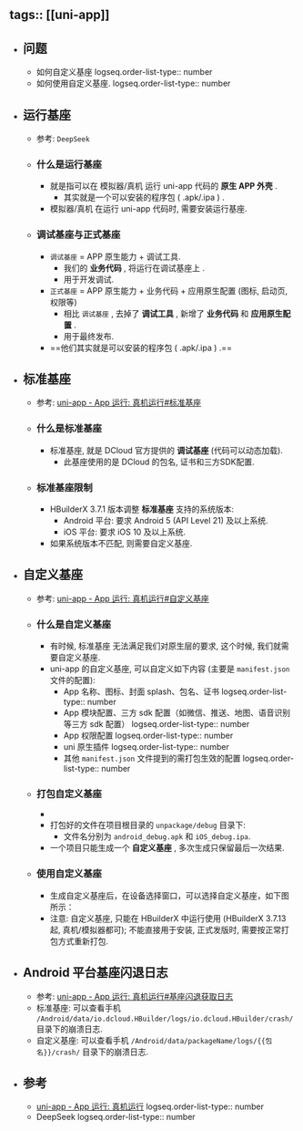 tags:: [[uni-app]]
---

- ## 问题
	- 如何自定义基座
	  logseq.order-list-type:: number
	- 如何使用自定义基座.
	  logseq.order-list-type:: number
- ## 运行基座
	- 参考: `DeepSeek`
	- ### 什么是运行基座
		- 就是指可以在 模拟器/真机 运行 uni-app 代码的​​ **原生 APP 外壳** .
			- 其实就是一个可以安装的程序包 ( .apk/.ipa ) .
		- 模拟器/真机 在运行 uni-app 代码时, 需要安装运行基座.
	- ### 调试基座与正式基座
		- `调试基座` = APP 原生能力 + 调试工具.
			- 我们的 **业务代码** , 将运行在调试基座上 .
			- 用于开发调试.
		- `正式基座` = APP 原生能力 + 业务代码 + 应用原生配置 (图标, 启动页, 权限等)
			- 相比 `调试基座` , 去掉了 **调试工具** , 新增了 **业务代码** 和 **应用原生配置** .
			- 用于最终发布.
		- ==他们其实就是可以安装的程序包 ( .apk/.ipa ) .==
- ## 标准基座
	- 参考: [uni-app - App 运行: 真机运行#标准基座](https://uniapp.dcloud.net.cn/tutorial/run/run-app.html#playground)
	- ### 什么是标准基座
		- 标准基座, 就是 DCloud 官方提供的 **调试基座** (代码可以动态加载).
			- 此基座使用的是 DCloud 的包名, 证书和三方SDK配置.
	- ### 标准基座限制
		- HBuilderX 3.7.1 版本调整 **标准基座** 支持的系统版本:
			- Android 平台: 要求 Android 5 (API Level 21) 及以上系统.
			- iOS 平台: 要求 iOS 10 及以上系统.
		- 如果系统版本不匹配, 则需要自定义基座.
- ## 自定义基座
	- 参考: [uni-app - App 运行: 真机运行#自定义基座](https://uniapp.dcloud.net.cn/tutorial/run/run-app.html#customplayground)
	- ### 什么是自定义基座
		- 有时候, 标准基座 无法满足我们对原生层的要求, 这个时候, 我们就需要自定义基座.
		- uni-app 的自定义基座, 可以自定义如下内容 (主要是  `manifest.json` 文件的配置):
			- App 名称、图标、封面 splash、包名、证书
			  logseq.order-list-type:: number
			- App 模块配置、三方 sdk 配置（如微信、推送、地图、语音识别等三方 sdk 配置）
			  logseq.order-list-type:: number
			- App 权限配置
			  logseq.order-list-type:: number
			- uni 原生插件
			  logseq.order-list-type:: number
			- 其他 `manifest.json` 文件提到的需打包生效的配置
			  logseq.order-list-type:: number
	- ### 打包自定义基座
		-
		- 打包好的文件在项目根目录的 `unpackage/debug` 目录下:
			- 文件名分别为 `android_debug.apk` 和 `iOS_debug.ipa`.
		- 一个项目只能生成一个 **自定义基座** , 多次生成只保留最后一次结果.
	- ### 使用自定义基座
		- 生成自定义基座后，在设备选择窗口，可以选择自定义基座，如下图所示：
		- 注意: 自定义基座, 只能在 HBuilderX 中运行使用 (HBuilderX 3.7.13 起, 真机/模拟器都可); 不能直接用于安装, 正式发版时, 需要按正常打包方式重新打包.
- ## Android 平台基座闪退日志
	- 参考: [uni-app - App 运行: 真机运行#基座闪退获取日志](https://uniapp.dcloud.net.cn/tutorial/run/run-app.html#%E5%9F%BA%E5%BA%A7%E9%97%AA%E9%80%80%E8%8E%B7%E5%8F%96%E6%97%A5%E5%BF%97)
	- 标准基座: 可以查看手机 `/Android/data/io.dcloud.HBuilder/logs/io.dcloud.HBuilder/crash/` 目录下的崩溃日志.
	- 自定义基座: 可以查看手机 `/Android/data/packageName/logs/{{包名}}/crash/` 目录下的崩溃日志.
- ## 参考
	- [uni-app - App 运行: 真机运行](https://uniapp.dcloud.net.cn/tutorial/run/run-app.html)
	  logseq.order-list-type:: number
	- DeepSeek
	  logseq.order-list-type:: number